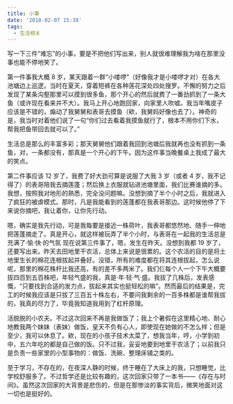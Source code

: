 ```yaml
---
title: 小事
date: '2018-02-07 15:38'
tags:
  - 生活相关
---
```


写一下三件“难忘”的小事，要是不把他们写出来，别人就很难理解我为啥在那里没事也能不停地笑了。

第一件事我大概 8 岁，某天跟着一群“小喽啰”（好像我才是小喽啰才对）在各大池塘边上巡逻。当时在夏天，穿着短裤在各种莲花深处四处搜罗。不懈的努力之后发现了某条沟壑那里可以摸到很多鱼，那个开心的然后就费了一番劲抓到了一条大鱼（或许现在看来并不大）。我马上开心地跑回家，向家里人吹嘘。我当年嘴皮子应该是不错的，煽动了我舅舅和表哥去摸鱼（欸，我舅妈好像也去了）。神奇的是，我当时对着他们说了一句“你们过去看着我摸鱼就行了，根本不用你们下水，帮我把鱼带回去就可以了。”

生活总是那么的丰富多彩；那天舅舅他们跟着我回到池塘后我就再也没有抓到一条鱼，对，一条都没有，那真是一个开心的下午。因为这件事当晚餐桌上我成了最大的笑点。

第二件事应该 12 岁了，我费了好大劲可算是说服了大我 3 岁（或者 4 岁，我不记得了）的表哥陪我去摘莲蓬；然后换上衣服就钻进池塘里面，我们比赛谁摘的多。我想，按照我对地形的熟悉，完全没问题嘛。没想到摘了半个小时之后，我就进入了疯狂的被虐模式。那时，凡是我能看到的莲蓬都在我表哥那边。这时候他停了下来说你摘吧，我让着你，让你先行动。

嗯，确实是我先行动，可是我每要是接近一株荷叶，我表哥都悠然地、随手一伸地把莲蓬摘走了。真是开心，就这样被玩弄了半个小时，与表哥在一起我的生活总是充满了·愉·快·的气氛
现在说第三件事了，嗯，发生在昨天。没想到我都 19 岁了，还要写出来。昨天去田地里干农活，总体上来说是很累的。这个农活的目的是将土地里生长的棉花连根拔起并叠好。没错，所有的难度都在将其连根拔起，怎么说呢，那里的棉花株杆比我还高，有的差不多两米了。我们仨每个人一个下午大概要拔四百到五百株吧，年轻气盛的我，真是·年·轻·气·盛。我拔了几株后，发表感慨，“只要找到合适的发力点，拔起来其实也挺轻松的嘛”。然而最后的结果是，完工的时候我应该是只拔了三百五十株左右，不要问我剩余的一百多株都是谁帮我拔的，我真的尽力了，毕竟我知道我用到了杠杆原理。

活脱脱的小农夫。不过这次回来不再是我做饭了；我上个暑假在这里精心地、耐心地教我两个妹妹（表妹）做饭，皇天不负有心人，即使现在她做的不怎么样；但是至少，我可以休息了。欸，现在的小孩子技术太菜了，想我当年，哼，小学到初中，五六年吃的都是自己做的饭。只不过我，妥妥地要到地里干农活了；以前我只是负责一些家里的小型事物的：做饭、洗碗、整理床铺之类的。

至于学习，不存在的，在夜深人静的时候，终于睡在了大床上的我，只想睡觉，比学校舒服多了。不过哲学还是比较有趣的，这次回家只带了一本书——《存在与时间》。虽然这次回家的大背景是悲伤的，但是在那惨淡的事实背后，微笑地面对这一切也是挺好的。
